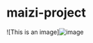 # maizi-project

![This is an image]![image](https://user-images.githubusercontent.com/107684179/185780627-0c9b286a-1c71-4601-ac53-8210995860f7.png)
